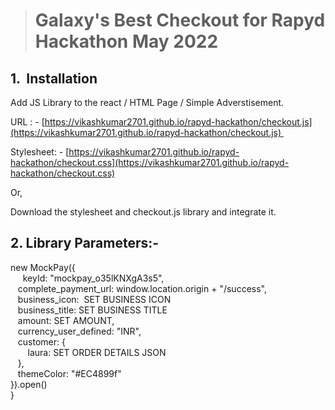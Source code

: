 > # **Galaxy's Best Checkout for Rapyd Hackathon May 2022**

##  **1.  Installation**

Add JS Library to the react / HTML Page / Simple Adverstisement.

URL : - [https://vikashkumar2701.github.io/rapyd-hackathon/checkout.js](https://vikashkumar2701.github.io/rapyd-hackathon/checkout.js) 

Stylesheet: - [https://vikashkumar2701.github.io/rapyd-hackathon/checkout.css](https://vikashkumar2701.github.io/rapyd-hackathon/checkout.css)

Or, 

Download the stylesheet and checkout.js library and integrate it.

## 2\. Library Parameters:-

new MockPay({  
     keyId: "mockpay\_o35lKNXgA3s5",  
   complete\_payment\_url: window.location.origin + "/success",  
   business\_icon:  SET BUSINESS ICON  
   business\_title: SET BUSINESS TITLE  
   amount: SET AMOUNT,  
   currency\_user\_defined: "INR",  
   customer: {  
       laura: SET ORDER DETAILS JSON  
   },  
   themeColor: "#EC4899f"  
}).open()  
}
